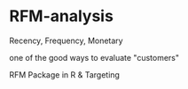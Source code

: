 # RFM-analysis

Recency, Frequency, Monetary

one of the good ways to evaluate "customers"

RFM Package in R & Targeting 
